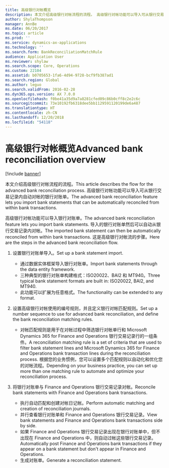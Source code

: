 ```yaml
---
title: 高级银行对帐概览
description: 本文介绍高级银行对帐流程的流程。 高级银行对帐功能可以导入可从银行交易记录内自动对帐的银行对账单。
author: ShylaThompson
manager: AnnBe
ms.date: 06/20/2017
ms.topic: article
ms.prod: ''
ms.service: dynamics-ax-applications
ms.technology: ''
ms.search.form: BankReconciliationMatchRule
audience: Application User
ms.reviewer: shylaw
ms.search.scope: Core, Operations
ms.custom: 22104
ms.assetid: b0705653-1fa6-4d94-9728-bcf9fb387ad1
ms.search.region: Global
ms.author: leguo
ms.search.validFrom: 2016-02-28
ms.dyn365.ops.version: AX 7.0.0
ms.openlocfilehash: f0be41a35d9a7a8281cfed09c86b0cff8c2e2c6c
ms.sourcegitcommit: 73e10192fb6318dee5bb1129591120199de6a487
ms.translationtype: HT
ms.contentlocale: zh-CN
ms.lasthandoff: 12/20/2018
ms.locfileid: "54118"
---
```

# <a name="advanced-bank-reconciliation-overview"></a><span data-ttu-id="6e4dc-104">高级银行对帐概览</span><span class="sxs-lookup"><span data-stu-id="6e4dc-104">Advanced bank reconciliation overview</span></span>

[!include [banner](../includes/banner.md)]

<span data-ttu-id="6e4dc-105">本文介绍高级银行对帐流程的流程。</span><span class="sxs-lookup"><span data-stu-id="6e4dc-105">This article describes the flow for the advanced bank reconciliation process.</span></span> <span data-ttu-id="6e4dc-106">高级银行对帐功能可以导入可从银行交易记录内自动对帐的银行对账单。</span><span class="sxs-lookup"><span data-stu-id="6e4dc-106">The advanced bank reconciliation feature lets you import bank statements that can be automatically reconciled from within bank transactions.</span></span>

<span data-ttu-id="6e4dc-107">高级银行对帐功能可以导入银行对账单。</span><span class="sxs-lookup"><span data-stu-id="6e4dc-107">The advanced bank reconciliation feature lets you import bank statements.</span></span> <span data-ttu-id="6e4dc-108">导入的银行对账单然后可以自动从银行交易记录内对帐。</span><span class="sxs-lookup"><span data-stu-id="6e4dc-108">The imported bank statement can then be automatically reconciled from within bank transactions.</span></span> <span data-ttu-id="6e4dc-109">这是高级银行对帐流的步骤。</span><span class="sxs-lookup"><span data-stu-id="6e4dc-109">Here are the steps in the advanced bank reconciliation flow.</span></span>

1.  <span data-ttu-id="6e4dc-110">设置银行对账单导入。</span><span class="sxs-lookup"><span data-stu-id="6e4dc-110">Set up a bank statement import.</span></span>
    -   <span data-ttu-id="6e4dc-111">通过数据实体框架导入银行对账单。</span><span class="sxs-lookup"><span data-stu-id="6e4dc-111">Import bank statements through the data entity framework.</span></span>
    -   <span data-ttu-id="6e4dc-112">三种典型的银行对账单构建格式：ISO20022、BAI2 和 MT940。</span><span class="sxs-lookup"><span data-stu-id="6e4dc-112">Three typical bank statement formats are built in: ISO20022, BAI2, and MT940.</span></span>
    -   <span data-ttu-id="6e4dc-113">此功能可以扩展为任意格式。</span><span class="sxs-lookup"><span data-stu-id="6e4dc-113">The functionality can be extended to any format.</span></span>

2.  <span data-ttu-id="6e4dc-114">设置高级银行对帐使用的编号规则，并且定义银行对帐匹配规则。</span><span class="sxs-lookup"><span data-stu-id="6e4dc-114">Set up a number sequence to use for advanced bank reconciliation, and define the bank reconciliation matching rules.</span></span>
    -   <span data-ttu-id="6e4dc-115">对帐匹配规则是用于在对帐过程中筛选银行对帐单行和 Microsoft Dynamics 365 for Finance and Operations 银行交易记录行的一组条件。</span><span class="sxs-lookup"><span data-stu-id="6e4dc-115">A reconciliation matching rule is a set of criteria that are used to filter bank statement lines and Microsoft Dynamics 365 for Finance and Operations bank transaction lines during the reconciliation process.</span></span> <span data-ttu-id="6e4dc-116">根据您的业务惯例，您可以设置多个匹配规则以自动化和优化您的对帐流程。</span><span class="sxs-lookup"><span data-stu-id="6e4dc-116">Depending on your business practice, you can set up more than one matching rule to automate and optimize your reconciliation process.</span></span>

3.  <span data-ttu-id="6e4dc-117">将银行对账单与 Finance and Operations 银行交易记录对帐。</span><span class="sxs-lookup"><span data-stu-id="6e4dc-117">Reconcile bank statements with Finance and Operations bank transactions.</span></span>
    -   <span data-ttu-id="6e4dc-118">执行自动匹配和创建对帐日记帐。</span><span class="sxs-lookup"><span data-stu-id="6e4dc-118">Perform automatic matching and creation of reconciliation journals.</span></span>
    -   <span data-ttu-id="6e4dc-119">并行查看银行对账单和 Finance and Operations 银行交易记录。</span><span class="sxs-lookup"><span data-stu-id="6e4dc-119">View bank statements and Finance and Operations bank transactions side by side.</span></span>
    -   <span data-ttu-id="6e4dc-120">如果 Finance and Operations 银行交易记录出现在银行对账单中，但不出现在 Finance and Operations 中，则自动过帐这些银行交易记录。</span><span class="sxs-lookup"><span data-stu-id="6e4dc-120">Automatically post Finance and Operations bank transactions if they appear on a bank statement but don't appear in Finance and Operations.</span></span>
    -   <span data-ttu-id="6e4dc-121">生成对账单。</span><span class="sxs-lookup"><span data-stu-id="6e4dc-121">Generate a reconciliation statement.</span></span>





